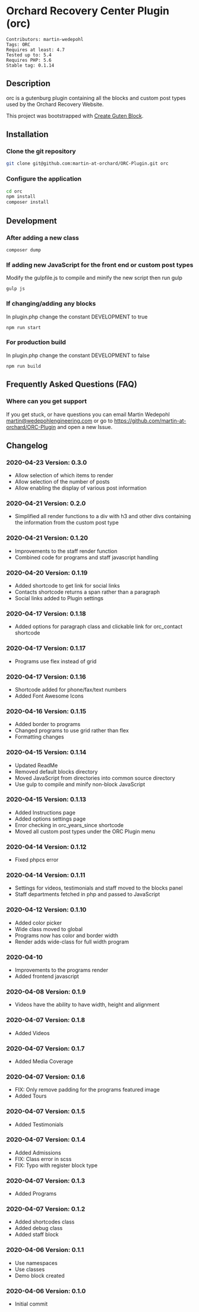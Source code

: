 # Orchard Recovery Center Plugin (orc)

```
Contributors: martin-wedepohl
Tags: ORC
Requires at least: 4.7
Tested up to: 5.4
Requires PHP: 5.6
Stable tag: 0.1.14
```

## Description

orc is a gutenburg plugin containing all the blocks and custom post types used by the Orchard Recovery Website.

This project was bootstrapped with [Create Guten Block](https://github.com/ahmadawais/create-guten-block).

## Installation

### Clone the git repository

```bash
git clone git@github.com:martin-at-orchard/ORC-Plugin.git orc
```

### Configure the application

```bash
cd orc
npm install
composer install
```

## Development

### After adding a new class

```
composer dump
```

### If adding new JavaScript for the front end or custom post types

Modify the gulpfile.js to compile and minify the new script then run gulp

```
gulp js
```

### If changing/adding any blocks

In plugin.php change the constant DEVELOPMENT to true

```
npm run start
```

### For production build

In plugin.php change the constant DEVELOPMENT to false

```
npm run build
```

## Frequently Asked Questions (FAQ)

### Where can you get support

If you get stuck, or have questions you can email Martin Wedepohl martin@wedepohlengineering.com or go to https://github.com/martin-at-orchard/ORC-Plugin and open a new Issue.

## Changelog

### 2020-04-23 Version: 0.3.0
* Allow selection of which items to render
* Allow selection of the number of posts
* Allow enabling the display of various post information

### 2020-04-21 Version: 0.2.0
* Simplified all render functions to a div with h3 and other divs containing the information from the custom post type

### 2020-04-21 Version: 0.1.20
* Improvements to the staff render function
* Combined code for programs and staff javascript handling

### 2020-04-20 Version: 0.1.19
* Added shortcode to get link for social links
* Contacts shortcode returns a span rather than a paragraph
* Social links added to Plugin settings

### 2020-04-17 Version: 0.1.18
* Added options for paragraph class and clickable link for orc_contact shortcode

### 2020-04-17 Version: 0.1.17
* Programs use flex instead of grid

### 2020-04-17 Version: 0.1.16
* Shortcode added for phone/fax/text numbers
* Added Font Awesome Icons

### 2020-04-16 Version: 0.1.15
* Added border to programs
* Changed programs to use grid rather than flex
* Formatting changes

### 2020-04-15 Version: 0.1.14
* Updated ReadMe
* Removed default blocks directory
* Moved JavaScript from directories into common source directory
* Use gulp to compile and minify non-block JavaScript

### 2020-04-15 Version: 0.1.13
* Added Instructions page
* Added options settings page
* Error checking in orc_years_since shortcode
* Moved all custom post types under the ORC Plugin menu

### 2020-04-14 Version: 0.1.12
* Fixed phpcs error

### 2020-04-14 Version: 0.1.11
* Settings for videos, testimonials and staff moved to the blocks panel
* Staff departments fetched in php and passed to JavaScript

### 2020-04-12 Version: 0.1.10
* Added color picker
* Wide class moved to global
* Programs now has color and border width
* Render adds wide-class for full width program

### 2020-04-10
* Improvements to the programs render
* Added frontend javascript

### 2020-04-08 Version: 0.1.9
* Videos have the ability to have width, height and alignment

### 2020-04-07 Version: 0.1.8
* Added Videos

### 2020-04-07 Version: 0.1.7
* Added Media Coverage

### 2020-04-07 Version: 0.1.6
* FIX: Only remove padding for the programs featured image
* Added Tours

### 2020-04-07 Version: 0.1.5
* Added Testimonials

### 2020-04-07 Version: 0.1.4
* Added Admissions
* FIX: Class error in scss
* FIX: Typo with register block type

### 2020-04-07 Version: 0.1.3
* Added Programs

### 2020-04-07 Version: 0.1.2
* Added shortcodes class
* Added debug class
* Added staff block

### 2020-04-06 Version: 0.1.1
* Use namespaces
* Use classes
* Demo block created

### 2020-04-06 Version: 0.1.0
* Initial commit
